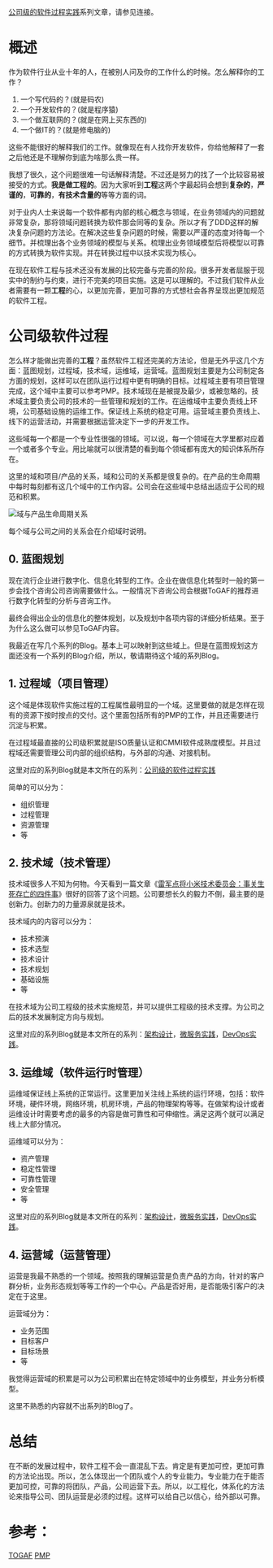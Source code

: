 [公司级的软件过程实践](https://www.jianshu.com/c/e5ef522ce765)系列文章，请参见连接。
# 概述

作为软件行业从业十年的人，在被别人问及你的工作什么的时候。怎么解释你的工作？
1. 一个写代码的？(就是码农)
2. 一个开发软件的？(就是程序猿)
3. 一个做互联网的？(就是在网上买东西的)
4. 一个做IT的？(就是修电脑的)

这些不能很好的解释我们的工作。就像现在有人找你开发软件，你给他解释了一套之后他还是不理解你到底为啥那么贵一样。

我想了很久，这个问题很难一句话解释清楚。不过还是努力的找了一个比较容易被接受的方式。**我是做工程的**。因为大家听到**工程**这两个字最起码会想到**复杂的**，**严谨的**，**可靠的**，**有技术含量的**等等方面的词。

对于业内人士来说每一个软件都有内部的核心概念与领域，在业务领域内的问题就非常复杂，那将领域问题转换为软件那会同等的复杂。所以才有了DDD这样的解决复杂问题的方法论。在解决这些复杂问题的时候，需要以严谨的态度对待每一个细节。并梳理出各个业务领域的模型与关系。梳理出业务领域模型后将模型以可靠的方式转换为软件实现。并在转换过程中以技术实现为核心。

在现在软件工程与技术还没有发展的比较完备与完善的阶段。很多开发者屈服于现实中的制约与约束，进行不完美的项目实施。这是可以理解的。不过我们软件从业者需要有一颗**工程**的心，以更加完善，更加可靠的方式想社会各界呈现出更加规范的软件工程。

# 公司级软件过程

怎么样才能做出完善的**工程**？虽然软件工程还完美的方法论，但是无外乎这几个方面：蓝图规划，过程域，技术域，运维域，运营域。蓝图规划主要是为公司制定各方面的规划，这样可以在团队运行过程中更有明确的目标。过程域主要有项目管理完成，这个域中主要可以参考PMP。技术域现在是被提及最少，或被忽略的。技术域主要负责公司的技术的一些管理和规划的工作。在运维域中主要负责线上环境，公司基础设施的运维工作。保证线上系统的稳定可用。运营域主要负责线上、线下的运营活动，并需要根据运营决定下一步的开发工作。

这些域每一个都是一个专业性很强的领域。可以说，每一个领域在大学里都对应着一个或者多个专业。用比喻就可以很清楚的看到每个领域都有庞大的知识体系所存在。

这里的域和项目/产品的关系，域和公司的关系都是很复杂的。在产品的生命周期中每时每刻都有这几个域中的工作内容。公司会在这些域中总结出适应于公司的规范和积累。

![域与产品生命周期关系](https://upload-images.jianshu.io/upload_images/2454595-848a224d34d2a784.png?imageMogr2/auto-orient/strip%7CimageView2/2/w/720)

每个域与公司之间的关系会在介绍域时说明。

## 0. 蓝图规划
现在流行企业进行数字化、信息化转型的工作。企业在做信息化转型时一般的第一步会找个咨询公司咨询需要做什么。一般情况下咨询公司会根据ToGAF的推荐进行数字化转型的分析与咨询工作。

最终会得出企业的信息化的整体规划，以及规划中各项内容的详细分析结果。至于为什么这么做可以参见ToGAF内容。

我最近在写几个系列的Blog。基本上可以映射到这些域上。但是在蓝图规划这方面还没有一个系列的Blog介绍，所以，敬请期待这个域的系列Blog。

## 1. 过程域（项目管理）
这个域是体现软件实施过程的工程属性最明显的一个域。这里要做的就是怎样在现有的资源下按时按点的交付。这个里面包括所有的PMP的工作，并且还需要进行沉淀与积累。

在过程域最直接的公司级积累就是ISO质量认证和CMMI软件成熟度模型。并且过程域还需要管理公司内部的组织结构，与外部的沟通、对接机制。

这里对应的系列Blog就是本文所在的系列：[公司级的软件过程实践](https://www.jianshu.com/c/e5ef522ce765)

简单的可以分为：
- 组织管理
- 过程管理
- 资源管理
- 等

## 2. 技术域（技术管理）
技术域很多人不知为何物。今天看到一篇文章《[雷军点将小米技术委员会：事关生死存亡的四件事](https://www.infoq.cn/article/Bo8-IXjG8S4LaT2APcb3)》很好的回答了这个问题。公司要想长久的毅力不倒，最主要的是创新力。创新力的力量源泉就是技术。

技术域内的内容可以分为：
- 技术预演
- 技术选型
- 技术设计
- 技术规划
- 基础设施
- 等

在技术域为公司工程级的技术实施规范，并可以提供工程级的技术支撑。为公司之后的技术发展制定方向与规划。

这里对应的系列Blog就是本文所在的系列：[架构设计](https://www.jianshu.com/c/753debf1423d)，[微服务实践](https://www.jianshu.com/c/90fcbc52ce97)，[DevOps实践](https://www.jianshu.com/c/f8fa98feb686)。

## 3. 运维域（软件运行时管理）
运维域保证线上系统的正常运行。这里更加关注线上系统的运行环境，包括：软件环境，硬件环境，网络环境，机房环境，产品的物理架构等等。在做架构设计或者运维设计时需要考虑的最多的内容是做可靠性和可伸缩性。满足这两个就可以满足线上大部分情况。

运维域可以分为：
- 资产管理
- 稳定性管理
- 可靠性管理
- 安全管理
- 等

这里对应的系列Blog就是本文所在的系列：[架构设计](https://www.jianshu.com/c/753debf1423d)，[微服务实践](https://www.jianshu.com/c/90fcbc52ce97)，[DevOps实践](https://www.jianshu.com/c/f8fa98feb686)。

## 4. 运营域（运营管理）
运营是我最不熟悉的一个领域。按照我的理解运营是负责产品的方向，针对的客户群分析，业务形态规划等等工作的一个中心。产品是否好用，是否能吸引客户的决定在于这里。

运营域分为：
- 业务范围
- 目标客户
- 目标场景
- 等

我觉得运营域的积累是可以为公司积累出在特定领域中的业务模型，并业务分析模型。

这里不熟悉的内容就不出系列的Blog了。

# 总结

在不断的发展过程中，软件工程不会一直混乱下去。肯定是有更加可控，更加可靠的方法论出现。所以，怎么体现出一个团队或个人的专业能力。专业能力在于能否更加可控，可靠的将团队，产品，公司运营下去。所以，以工程化，体系化的方法论来指导公司、团队运营是必须的过程。这样可以给自己以信心，给外部以可靠。

# 参考：
[TOGAF](https://baike.baidu.com/item/TOGAF/9832356?fr=aladdin)
[PMP](https://baike.baidu.com/item/PMP/587680?fr=aladdin)
